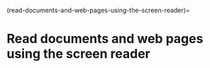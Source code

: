 (read-documents-and-web-pages-using-the-screen-reader)=
# Read documents and web pages using the screen reader

